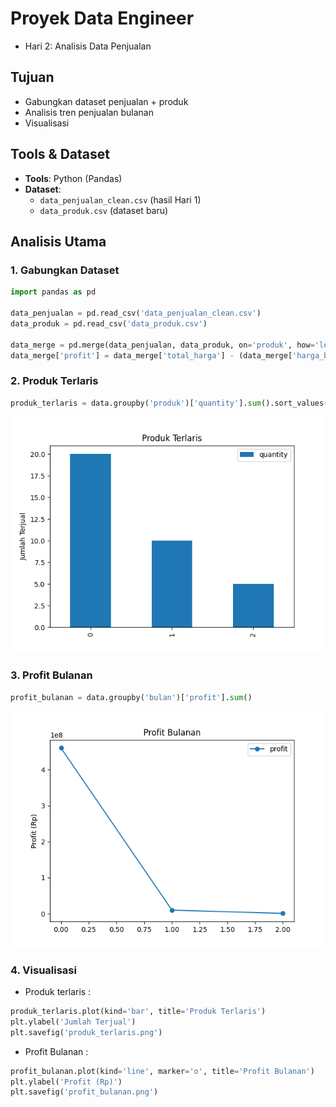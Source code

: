 # Proyek Data Engineer

- Hari 2: Analisis Data Penjualan

## Tujuan

- Gabungkan dataset penjualan + produk
- Analisis tren penjualan bulanan
- Visualisasi

## Tools & Dataset

- **Tools**: Python (Pandas)
- **Dataset**:
  - `data_penjualan_clean.csv` (hasil Hari 1)
  - `data_produk.csv` (dataset baru)

## Analisis Utama

### 1. Gabungkan Dataset

```python
import pandas as pd

data_penjualan = pd.read_csv('data_penjualan_clean.csv')
data_produk = pd.read_csv('data_produk.csv')

data_merge = pd.merge(data_penjualan, data_produk, on='produk', how='left')
data_merge['profit'] = data_merge['total_harga'] - (data_merge['harga_beli']*data_merge['quantity'])
```

### 2. Produk Terlaris

```python
produk_terlaris = data.groupby('produk')['quantity'].sum().sort_values(ascending=False)
```

![Produk Terlaris](produk_terlaris.png)

### 3. Profit Bulanan

```python
profit_bulanan = data.groupby('bulan')['profit'].sum()
```

![Profit Bulanan](profit_bulanan.png)

### 4. Visualisasi

- Produk terlaris :

```python
produk_terlaris.plot(kind='bar', title='Produk Terlaris')
plt.ylabel('Jumlah Terjual')
plt.savefig('produk_terlaris.png')
```

- Profit Bulanan :

```python
profit_bulanan.plot(kind='line', marker='o', title='Profit Bulanan')
plt.ylabel('Profit (Rp)')
plt.savefig('profit_bulanan.png')
```
